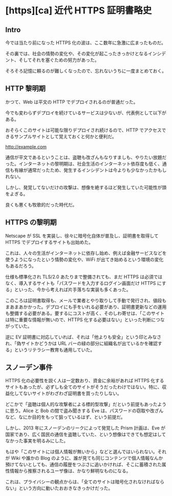 # [https][ca] 近代 HTTPS 証明書略史

## Intro

今では当たり前になった HTTPS 化の波は、ここ数年に急激に広まったものだ。

その裏では、社会の情勢の変化や、その変化が起こったきっかけとなるインシデント、そしてそれを塞ぐための努力があった。

そろそろ記憶に頼るのが難しくなったので、忘れないうちに一度まとめておく。


## HTTP 黎明期

かつて、Web は平文の HTTP でデプロイされるのが普通だった。

今でも変わらずデプロイを続けているサービスは少ないが、代表例として以下がある。

おそらくこのサイトは可能な限りデプロイされ続けるので、HTTP でアクセスできるサンプルサイトとして覚えておくと何かと便利だ。

http://example.com

通信が平文であるということは、盗聴も改ざんもなりすましも、やりたい放題だった。インターネットの黎明期は、社会生活のインターネット依存度も低く、通信も有線が通常だったため、発生するインシデントは今よりも少なかったかもしれない。

しかし、発覚してないだけの攻撃は、想像を絶するほど発生していた可能性が頭をよぎる。

良くも悪くも牧歌的だった時代だ。


## HTTPS の黎明期

Netscape が SSL を実装し、徐々に暗号化自体が普及し、証明書を取得して HTTPS でデプロイするサイトも出始めた。

これは、人々の生活がインターネットに依存し始め、例えば金融サービスなどを使うようになったという情勢の変化や、WiFi が出てき始めるという環境の変化もあるだろう。

仕様も標準化され TLS/2.0 あたりまで整備されても、まだ HTTPS は必須ではなく、導入するサイトも「パスワードを入力するログイン画面だけ HTTPS にする」といった、今から考えれば片手落ちな実装も多くあった。

このころは証明書取得も、メールで業者とやり取りして手動で発行され、値段もまあまあかかった。デプロイにも手をいれる必要があり、証明書更新などの運用も整備する必要がある。要するにコストが高く、そのしわ寄せは、「このサイトは特に重要な情報が無いので、HTTPS 化する必要はない」といった判断につながっていた。

逆に EV 証明書に対応していれば、それは「他よりも安全」という印とみなされ、「偽サイトかどうかは URL バーの緑の部分に組織名が出ているかを確認する」というリテラシー教育も通用していた。


## スノーデン事件

HTTPS 化の必要性を説く人は一定数おり、資金に余裕があれば HTTPS 化するサイトもあったが、必ずしも全てのサイトがそうだったわけではない。特に、収益化してないサイトがわざわざ証明書を買ったりしない。

どこかで「盗聴は個人的な攻撃者による標的型攻撃」だという前提もあったように思う。Alice と Bob の間で盗み聞きする Eve は、パスワードの窃取や改ざんなど、なにか目的をもって狙っているはず、という前提だ。

しかし、2013 年にスノーデンのリークによって発覚した Prism 計画は、Eve が国家であり、広く国民の通信を盗聴していた、という想像はできても想定はしてなかった事実を明るみにした。

もはや「このサイトには個人情報が無いから」などと選んではいられない。それが Wiki や誰かの Blog のように、誰が見ても同じコンテンツで個人情報なんか預けてないとしても、通信の履歴をつぶさに追いかければ、そこに蓄積された属性情報から推察されるユーザ像は、かなり鮮明なものになる。

これは、プライバシーの観点からは、「全てのサイトは暗号化されなければならない」という方向に動いたおおきなきっかけだった。